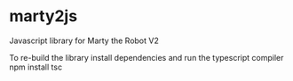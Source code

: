 # marty2js
Javascript library for Marty the Robot V2

To re-build the library install dependencies and run the typescript compiler
npm install
tsc


